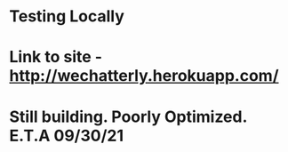 # Testing Locally

# Link to site - http://wechatterly.herokuapp.com/

# Still building. Poorly Optimized. E.T.A 09/30/21
